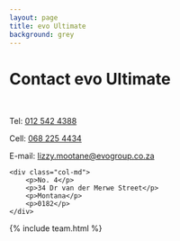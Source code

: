 ```yaml
---
layout: page
title: evo Ultimate
background: grey
---
```

<div class="col-lg-12 text-center">
	<h1 class="section-heading text-uppercase">Contact evo Ultimate</h1>
</div>

<br>

<div class="container contact-us">
  <div class="row">

  <div class="col-md">
		<p>Tel: <a href="tel:+27125424388"> 012 542 4388</a></p>
		<p>Cell: <a href="tel:+27682254434">068 225 4434</a></p>
		<p>E-mail: <a href="mailto:lizzy.mootane@evogroup.co.za?subject=Mail from our Website">lizzy.mootane@evogroup.co.za</a></p>
    </div>

    <div class="col-md">
		<p>No. 4</p>
		<p>34 Dr van der Merwe Street</p>
		<p>Montana</p>
		<p>0182</p>
    </div>
    
  </div>
</div>

<!-- Gavin Young is a franchisee in oobalink Western Cape, and the owner of oobalink Boland & Cape Winelands. "I graduated from Stellenbosch University in 1985 and since then have spent most of my working life in banking at a Regional and Head Office level. I left banking in mid 2006 and started my own mortgage origination business.
My focus is delivering service to agents and bond applicants by applying all my skill and knowledge of banking to make the deal work. I have recruited a fabulous team who share the same values." -->

{% include team.html %}

<!-- <div class="col-lg-12 text-center">
	<h4 class="section-heading text-uppercase">Contact us</h4>
</div> -->



<br>


